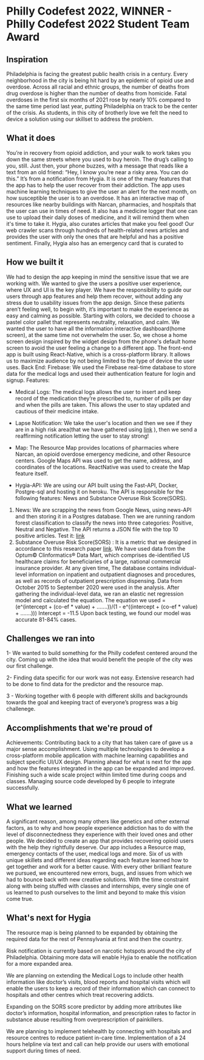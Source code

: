 # Philly Codefest 2022, WINNER - Philly Codefest 2022 Student Team Award

## Inspiration
Philadelphia is facing the greatest public health crisis in a century. Every neighborhood in the city is being hit hard by an epidemic of opioid use and overdose. Across all racial and ethnic groups, the number of deaths from drug overdose is higher than the number of deaths from homicide. Fatal overdoses in the first six months of 2021 rose by nearly 10% compared to the same time period last year, putting Philadelphia on track to be the center of the crisis. 
As students, in this city of brotherly love we felt the need to device a solution using our skillset to address the problem. 

## What it does
You’re in recovery from opioid addiction, and your walk to work takes you down the same streets where you used to buy heroin. The drug’s calling to you, still. Just then, your phone buzzes, with a message that reads like a text from an old friend:
“Hey, I know you’re near a risky area. You can do this.”
It’s from a notification from Hygia. 
It is one of the many features that the app has to help the user recover from their addiction. 
The app uses machine learning techniques to give the user an alert for the next month, on how susceptible the user is to an overdose. It has an interactive map of resources like nearby buildings with Narcan, pharmacies, and hospitals that the user can use in times of need. 
It also has a medicine logger that one can use to upload their daily doses of medicine, and it will remind them when it's time to take it. 
Hygia, also curates articles that make you feel good! Our web crawler scans through hundreds of health-related news articles and provides the user with only the ones that are helpful and has a positive sentiment.
Finally, Hygia also has an emergency card that is curated to 

## How we built it
We had to design the app keeping in mind the sensitive issue that we are working with. We wanted to give the users a positive user experience, where UX and UI is the key player. We have the responsibility to guide our users through app features and help them recover, without adding any stress due to usability issues from the app design. Since these patients aren’t feeling well, to begin with, it’s important to make the experience as easy and calming as possible. Starting with colors, we decided to choose a pastel color pallet that represents neutrality, relaxation, and calm. We wanted the user to have all the information interactive dashboard(home screen), at the same time not overwhelm the user.  So, we chose a home screen design inspired by the widget design from the phone's default home screen to avoid the user feeling a change to a different app. 
The front-end app is built using React-Native, which is a cross-platform library. It allows us to maximize audience by not being limited to the type of device the user uses. 
Back End:
Firebase: We used the Firebase real-time database to store data for the medical logs and used their authentication feature for login and signup.
Features: 
- Medical Logs: The medical logs allows the user to insert and keep record of the medication they’re prescribed to, number of pills per day and when the pills are taken. This allows the user to stay updated and cautious of their medicine intake.
- Lapse Notification: We take the user's location and then we see if they are in a high risk area(that we have gathered using [link]() ), then we send a reaffirming notification letting the user to stay strong!
- Map: The Resource Map provides locations of pharmacies where Narcan, an opioid overdose emergency medicine, and other Resource centers. Google Maps API was used to get the name, address, and coordinates of the locations. ReactNative was used to create the Map feature itself. 

-  Hygia-API: We are using our API built using the Fast-API, Docker, Postgre-sql and hosting it on heroku. 
The API is responsible for the following features: News and Substance Overuse Risk Score(SORS). 
1. News: We are scrapping the news from Google News, using news-API  and then storing it in a Postgres database. Then we are running random forest classification to classify the news into three categories: Positive, Neutral and Negative. The API returns a JSON file with the top 10 positive articles.  Test it: [link](https://hygia12.herokuapp.com/news)
2.  Substance Overuse Risk Score(SORS) : It is a metric that we designed in accordance to this research paper [link](https://journals.plos.org/plosone/article?id=10.1371/journal.pone.0241083#sec014).  We have used data from the Optum© Clinformatics® Data Mart, which comprises de-identified US healthcare claims for beneficiaries of a large, national commercial insurance provider. At any given time, The database contains individual-level information on inpatient and outpatient diagnoses and procedures, as well as records of outpatient prescription dispensing. Data from October 2015 to September 2020 were used in the analysis. After gathering the individual-level data, we ran an elastic net regression model and calculated the equation. 
The equation we used = (e^(intercept + (co-ef * value) + .......))/(1 - e^((intercept + (co-ef * value) + .......)))
Intercept = -11.5
Upon back testing, we found our model was accurate 81-84% cases. 

## Challenges we ran into

1- We wanted to build something for the Philly codefest centered around the city. Coming up with the idea that would benefit the people of the city was our first challenge.

2- Finding data specific for our work was not easy. Extensive research had to be done to find data for the predictor and the resource map.

3 - Working together with 6 people with different skills and backgrounds towards the goal and keeping tract of everyone’s progress was a big challenege.

## Accomplishments that we're proud of
Achievements:
Contributing back to a city that has taken care of gave us a major sense accomplishment. 
Using multiple technologies to develop a cross-platform mobile application with machine learning capabilities and subject specific UI/UX design.
Planning ahead for what is next for the app and how the features integrated in the app can be expanded and improved.
Finishing such a wide scale project within limited time during coops and classes.
Managing source code developed by 6 people to integrate successfully.

## What we learned
A significant reason, among many others like genetics and other external factors, as to why and how people experience addiction has to do with the level of disconnectedness they experience with their loved ones and other people. We decided to create an app that provides recovering opioid users with the help they rightfully deserve. Our app includes a Resource map, emergency contacts of the user, medical logs and more. Six of us with unique skillets and different ideas regarding each feature learned how to get together and work for a better cause. With every other brilliant feature we pursued, we encountered new errors, bugs, and issues from which we had to bounce back with new creative solutions. With the time constraint along with being stuffed with classes and internships, every single one of us learned to push ourselves to the limit and beyond to make this vision come true.

## What's next for Hygia

The resource map is being planned to be expanded by obtaining the required data for the rest of Pennsylvania at first and then the country. 

Risk notification is currently based on narcotic hotspots around the city of Philadelphia. Obtaining more data will enable Hyjia to enable the notification for a more expanded area.

We are planning on extending the Medical Logs to include other health information like doctor’s visits, blood reports and hospital visits which will enable the users to keep a record of their information which can connect to hospitals and other centres which treat recovering addicts.

Expanding on the SORS score predictor by adding more attributes like doctor’s information, hospital information, and prescription rates to factor in substance abuse resulting from overprescription of painkillers. 

We are planning to implement telehealth by connecting with hospitals and resource centres to reduce patient in-care time. Implementation of a 24 hours helpline via text and call can help provide our users with emotional support during times of need.
